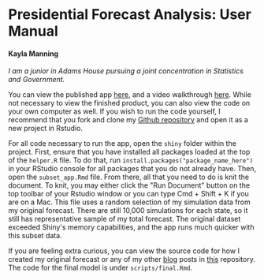 # Presidential Forecast Analysis: User Manual
#### Kayla Manning
*I am a junior in Adams House pursuing a joint concentration in Statistics and Government.*

You can view the published app [here]( https://kayla-manning.shinyapps.io/presidential-forecast-reflection/), and a video walkthrough [here](https://youtu.be/fa94svSKCz4). While not necessary to view the finished product, you can also view the code on your own computer as well. If you wish to run the code yourself, I recommend that you fork and clone my [Github repository](https://github.com/kayla-manning/presidential-forecast-analysis) and open it as a new project in Rstudio. 

For all code necessary to run the app, open the `shiny` folder within the project. First, ensure that you have installed all packages loaded at the top of the `helper.R` file. To do that, run `install.packages("package_name_here")` in your RStudio console for all packages that you do not already have. Then, open the `subset_app.Rmd` file. From there, all that you need to do is knit the document. To knit, you may either click the "Run Document" button on the top toolbar of your Rstudio window or you can type Cmd + Shift + K if you are on a Mac. This file uses a random selection of my simulation data from my original forecast. There are still 10,000 simulations for each state, so it still has representative sample of my total forecast. The original dataset exceeded Shiny's memory capabilities, and the app runs much quicker with this subset data.

If you are feeling extra curious, you can view the source code for how I created my original forecast or any of my other [blog](https://kayla-manning.github.io/gov1347/) posts in [this](https://github.com/kayla-manning/gov1347) repository. The code for the final model is under `scripts/final.Rmd`.